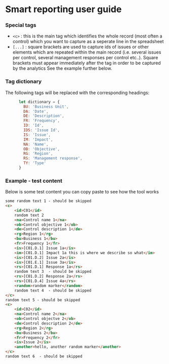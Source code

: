 # Smart reporting user guide

### Special tags

- `<c>` : this is the main tag which identifies the whole record (most often a control) which you want to capture as a seperate line in the spreadsheet
- `[...]` : square brackets are used to capture ids of issues or other elements which are repeated within the main record (i.e. several issues per control, several management responses per control etc..). Square brackets must appear immediately after the tag in order to be captured by the analytics See the example further below.

### Tag dictionary

The following tags will be replaced with the corresponding headings:

```javascript
      let dictionary = {
        BU: 'Business Unit',
        DA: 'Date',
        DE: 'Description',
        FR: 'Frequency',
        ID: 'Id',
        IDS: 'Issue Id',
        IS: 'Issue',
        IM: 'Impact',
        NA: 'Name',
        OB: 'Objective',
        RG: 'Region',
        RS: 'Management response',
        TY: 'Type'
      }
```

### Example - test content

Below is some test content you can copy paste to see how the tool works

```html
some random text 1 - should be skipped
<c>
    <id>C01</id>
    random text 2
    <na>Control name 1</na>
    <ob>Control objective 1</ob>
    <de>Control description 1</de>
    <rg>Region 1</rg>
    <bu>Business 1</bu>
    <fr>Frequency 1</fr>
    <is>[C01.D.1] Issue 1a</is>
    <im>[C01.D.1] Impact 1a this is where we describe so what</im>
    <is>[C01.D.2] Issue 2a</is>
    <is>[C01.E.1] Issue 3a</is>
    <rs>[C01.D.1] Response 1a</rs>
    random text 3  - should be skipped
    <rs>[C01.D.2] Response 2a</rs>
    <rs>[C01.D.4] Issue 4a</rs>
    <random>random marker</random>
    random text 4  - should be skipped
</c>
random text 5 - should be skipped
<c>
    <id>C02</id>
    <na>Control name 2</na>
    <ob>Control objectve 2</ob>
    <de>Control description 2</de>
    <rg>Region 2</rg>
    <bu>Business 2</bu>
    <fr>Frequency 2</fr>
    <is>Issue 2</is>
    <another>hello, another random marker</another>
</c>
random text 6  - should be skipped
```
